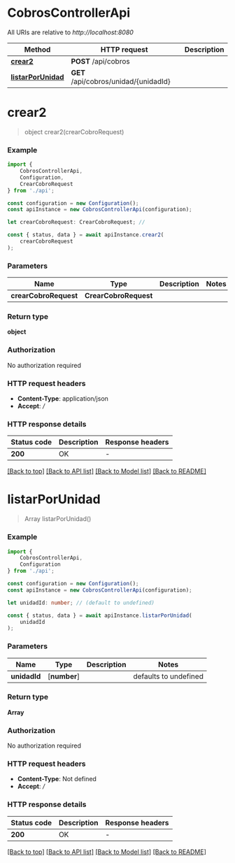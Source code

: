 # CobrosControllerApi

All URIs are relative to *http://localhost:8080*

|Method | HTTP request | Description|
|------------- | ------------- | -------------|
|[**crear2**](#crear2) | **POST** /api/cobros | |
|[**listarPorUnidad**](#listarporunidad) | **GET** /api/cobros/unidad/{unidadId} | |

# **crear2**
> object crear2(crearCobroRequest)


### Example

```typescript
import {
    CobrosControllerApi,
    Configuration,
    CrearCobroRequest
} from './api';

const configuration = new Configuration();
const apiInstance = new CobrosControllerApi(configuration);

let crearCobroRequest: CrearCobroRequest; //

const { status, data } = await apiInstance.crear2(
    crearCobroRequest
);
```

### Parameters

|Name | Type | Description  | Notes|
|------------- | ------------- | ------------- | -------------|
| **crearCobroRequest** | **CrearCobroRequest**|  | |


### Return type

**object**

### Authorization

No authorization required

### HTTP request headers

 - **Content-Type**: application/json
 - **Accept**: */*


### HTTP response details
| Status code | Description | Response headers |
|-------------|-------------|------------------|
|**200** | OK |  -  |

[[Back to top]](#) [[Back to API list]](../README.md#documentation-for-api-endpoints) [[Back to Model list]](../README.md#documentation-for-models) [[Back to README]](../README.md)

# **listarPorUnidad**
> Array<CobroDTO> listarPorUnidad()


### Example

```typescript
import {
    CobrosControllerApi,
    Configuration
} from './api';

const configuration = new Configuration();
const apiInstance = new CobrosControllerApi(configuration);

let unidadId: number; // (default to undefined)

const { status, data } = await apiInstance.listarPorUnidad(
    unidadId
);
```

### Parameters

|Name | Type | Description  | Notes|
|------------- | ------------- | ------------- | -------------|
| **unidadId** | [**number**] |  | defaults to undefined|


### Return type

**Array<CobroDTO>**

### Authorization

No authorization required

### HTTP request headers

 - **Content-Type**: Not defined
 - **Accept**: */*


### HTTP response details
| Status code | Description | Response headers |
|-------------|-------------|------------------|
|**200** | OK |  -  |

[[Back to top]](#) [[Back to API list]](../README.md#documentation-for-api-endpoints) [[Back to Model list]](../README.md#documentation-for-models) [[Back to README]](../README.md)

